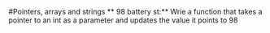 #Pointers, arrays and strings
** 98 battery st:** Wrie a function that takes a pointer to an int as a parameter and updates the value it points to 98
